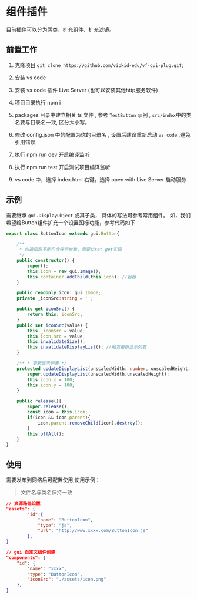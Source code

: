 # 组件插件

目前插件可以分为两类，扩充组件、扩充滤镜。

## 前置工作

1. 克隆项目 `git clone https://github.com/vipkid-edu/vf-gui-plug.git`;

1. 安装 vs code 

1. 安装 vs code 插件 Live Server (也可以安装其他http服务软件)

1. 项目目录执行 npm i

1. packages 目录中建立相关 ts 文件 , 参考 `TestButton` 示例 , `src/index`中的类名要与目录名一致, 区分大小写。

1. 修改 config.json 中的配置为你的目录名 , 设置后建议重新启动 `vs code` ,避免引用错误

1. 执行 npm run dev 开启编译监听

1. 执行 npm run test 开启测试项目编译监听

1. vs code 中，选择 index.html 右键，选择 open with Live Server 启动服务


## 示例

需要继承 `gui.DisplayObject` 或其子类， 具体的写法可参考常用组件。 如，我们希望给Button组件扩充一个设置图标功能，参考代码如下：

``` typescript
export class ButtonIcon extends gui.Button{

    /**
     * 构造函数不能包含任何参数，需要以set get实现
     */
    public constructor() {
        super();
        this.icon = new gui.Image(); 
        this.container.addChild(this.icon); //容器
    }

    public readonly icon: gui.Image;
    private _iconSrc:string = '';

    public get iconSrc() {
        return this._iconSrc;
    }
    public set iconSrc(value) {
        this._iconSrc = value;
        this.icon.src = value;
        this.invalidateSize();
        this.invalidateDisplayList(); //触发更新显示列表
    }

    /** * 更新显示列表 */
    protected updateDisplayList(unscaledWidth: number, unscaledHeight: number): void {
        super.updateDisplayList(unscaledWidth,unscaledHeight);
        this.icon.x = 100;
        this.icon.y = 100;
    }

    public release(){
        super.release();
        const icon = this.icon;
        if(icon && icon.parent){
            icon.parent.removeChild(icon).destroy();
        }
        this.offAll();
    }
}
```

## 使用

需要发布到网络后可配置使用,使用示例：

> 文件名与类名保持一致

``` json
// 资源路径设置
"assets": {
        "id":{
            "name": "ButtonIcon",
            "type": "js",
            "url": "http://www.xxxx.com/ButtonIcon.js"
        },
}

// gui 自定义组件创建
"components": {
    "id": {
        "name": "xxxx",
        "type": "ButtonIcon",
        "iconSrc": "./assets/icon.png"
    },
}
```